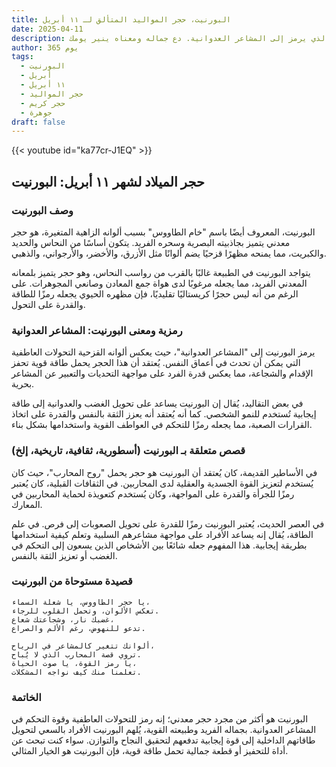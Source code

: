 ```yaml
---
title: البورنيت، حجر المواليد المتألق لـ ١١ أبريل
date: 2025-04-11
description: اشعر بأهمية البورنيت، حجر المواليد لـ ١١ أبريل الذي يرمز إلى المشاعر العدوانية. دع جماله ومعناه ينير يومك.
author: 365 يوم
tags:
  - البورنيت
  - أبريل
  - ١١ أبريل
  - حجر المواليد
  - حجر كريم
  - جوهرة
draft: false
---
```


{{< youtube id="ka77cr-J1EQ" >}}

## حجر الميلاد لشهر ١١ أبريل: البورنيت

### وصف البورنيت

البورنيت، المعروف أيضًا باسم "خام الطاووس" بسبب ألوانه الزاهية المتغيرة، هو حجر معدني يتميز بجاذبيته البصرية وسحره الفريد. يتكون أساسًا من النحاس والحديد والكبريت، مما يمنحه مظهرًا قزحيًا يضم ألوانًا مثل الأزرق، والأخضر، والأرجواني، والذهبي.

يتواجد البورنيت في الطبيعة غالبًا بالقرب من رواسب النحاس، وهو حجر يتميز بلمعانه المعدني الفريد، مما يجعله مرغوبًا لدى هواة جمع المعادن وصانعي المجوهرات. على الرغم من أنه ليس حجرًا كريستاليًا تقليديًا، فإن مظهره الحيوي يجعله رمزًا للطاقة والقدرة على التحول.

### رمزية ومعنى البورنيت: المشاعر العدوانية

يرمز البورنيت إلى "المشاعر العدوانية"، حيث يعكس ألوانه القزحية التحولات العاطفية التي يمكن أن تحدث في أعماق النفس. يُعتقد أن هذا الحجر يحمل طاقة قوية تحفز الإقدام والشجاعة، مما يعكس قدرة الفرد على مواجهة التحديات والتعبير عن المشاعر بحرية.

في بعض التقاليد، يُقال إن البورنيت يساعد على تحويل الغضب والعدوانية إلى طاقة إيجابية تُستخدم للنمو الشخصي. كما أنه يُعتقد أنه يعزز الثقة بالنفس والقدرة على اتخاذ القرارات الصعبة، مما يجعله رمزًا للتحكم في العواطف القوية واستخدامها بشكل بناء.

### قصص متعلقة بـ البورنيت (أسطورية، ثقافية، تاريخية، إلخ)

في الأساطير القديمة، كان يُعتقد أن البورنيت هو حجر يحمل "روح المحارب"، حيث كان يُستخدم لتعزيز القوة الجسدية والعقلية لدى المحاربين. في الثقافات القبلية، كان يُعتبر رمزًا للجرأة والقدرة على المواجهة، وكان يُستخدم كتعويذة لحماية المحاربين في المعارك.

في العصر الحديث، يُعتبر البورنيت رمزًا للقدرة على تحويل الصعوبات إلى فرص. في علم الطاقة، يُقال إنه يساعد الأفراد على مواجهة مشاعرهم السلبية وتعلم كيفية استخدامها بطريقة إيجابية. هذا المفهوم جعله شائعًا بين الأشخاص الذين يسعون إلى التحكم في الغضب أو تعزيز الثقة بالنفس.

### قصيدة مستوحاة من البورنيت

```
يا حجر الطاووس، يا شعلة السماء،  
تعكس الألوان، وتحمل القلوب للرجاء.  
غضبك نار، وشجاعتك شعاع،  
تدعو للنهوض، رغم الألم والصراع.

ألوانك تتغير كالمشاعر في الرياح،  
تروي قصة المحارب الذي لا يُباح.  
يا رمز القوة، يا صوت الحياة،  
تعلمنا منك كيف نواجه المشكلات.
```

### الخاتمة

البورنيت هو أكثر من مجرد حجر معدني؛ إنه رمز للتحولات العاطفية وقوة التحكم في المشاعر العدوانية. بجماله الفريد وطبيعته القوية، يُلهم البورنيت الأفراد بالسعي لتحويل طاقاتهم الداخلية إلى قوة إيجابية تدفعهم لتحقيق النجاح والتوازن. سواء كنت تبحث عن أداة للتحفيز أو قطعة جمالية تحمل طاقة قوية، فإن البورنيت هو الخيار المثالي.